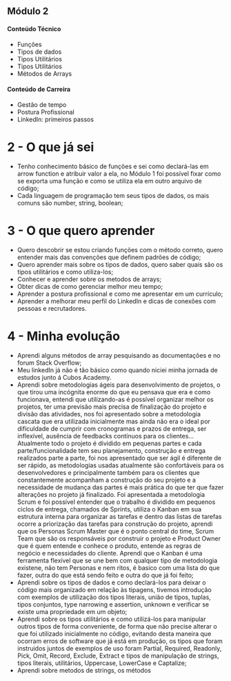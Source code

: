 ## Módulo 2

#### Conteúdo Técnico

- Funções
- Tipos de dados
- Tipos Utilitários
- Tipos Utilitários
- Métodos de Arrays

#### Conteúdo de Carreira

- Gestão de tempo
- Postura Profissional
- LinkedIn: primeiros passos

# 2 - O que já sei

- Tenho conhecimento básico de funções e sei como declará-las em arrow function e atribuir valor a ela, no Módulo 1 foi possível fixar como se exporta uma função e como se utiliza ela em outro arquivo de código;
- Cada linguagem de programação tem seus tipos de dados, os mais comuns são number, string, boolean;


# 3 - O que quero aprender

- Quero descobrir se estou criando funções com o método correto, quero entender mais das convenções que definem padrões de código;
- Quero aprender mais sobre os tipos de dados, quero saber quais são os tipos utilitários e como utiliza-los;
- Conhecer e aprender sobre os metodos de arrays;
- Obter dicas de como gerenciar melhor meu tempo;
- Aprender a postura profissional e como me apresentar em um currículo;
- Aprender a melhorar meu perfil do LinkedIn e dicas de conexões com pessoas e recrutadores.

# 4 - Minha evolução
- Aprendi alguns métodos de array pesquisando as documentações e no forum Stack Overflow;
- Meu linkedIn já não é tão básico como quando niciei minha jornada de estudos junto á Cubos Academy.
- Aprendi sobre metodologias ágeis para desenvolvimento de projetos, o que tirou uma incógnita enorme do que eu pensava que era e como funcionava, entendi que utilizando-as é possível organizar melhor os projetos, ter uma previsão mais precisa de finalização do projeto e divisão das atividades, nos foi apresentado sobre a metodologia cascata que era utilizada inicialmente mas ainda não era o ideal por dificuldade de cumprir com cronogramas e prazos de entrega, ser inflexível, ausência de feedbacks contínuos para os clientes...
Atualmente todo o projeto é dividido em pequenas partes e cada parte/funcionalidade tem seu planejamento, construção e entrega realizados parte a parte, foi nos apresentado que ser ágil é diferente de ser rápido, as metodologias usadas atualmente são confortáveis para os desenvolvedores e principalmente também para os clientes que constantemente acompanham a construção do seu projeto e a necessidade de mudança das partes é mais prática do que ter que fazer alterações no projeto já finalizado.
Foi apresentada a metodologia Scrum e foi possível entender que o trabalho é dividido em pequenos ciclos de entrega, chamados de Sprints, utiliza o Kanban em sua estrutura interna para organizar as tarefas e dentro das listas de tarefas ocorre a priorização das tarefas para construção do projeto, aprendi que os Personas Scrum Master que é o ponto central do time, Scrum Team que são os responsáveis por construir o projeto e Product Owner que é quem entende e conhece o produto, entende as regras de negócio e necessidades do cliente.
Aprendi que o Kanban é uma ferramenta flexível que se une bem com qualquer tipo de metodologia existene, não tem Personas e nem ritos, é basico com uma lista do que fazer, outra do que está sendo feito e outra do que já foi feito;
- Aprendi sobre os tipos de dados e como declará-los para deixar o código mais organizado em relação às tipagens, tivemos introdução com exemplos de utilização dos tipos literais, união de tipos, tuplas, tipos conjuntos, type narrowing e assertion, unknown e verificar se existe uma propriedade em um objeto;
- Aprendi sobre os tipos utilitários e como utilizá-los para manipular outros tipos de forma conveniente, de forma que não precise alterar o que foi utilizado inicialmente no código, evitando desta maneira que ocorram erros de software que já está em produção, os tipos que foram instruidos juntos de exemplos de uso foram Partial, Required, Readonly, Pick, Omit, Record, Exclude, Extract e tipos de manipulação de strings, tipos literais, utilitários, Uppercase, LowerCase e Captalize;
- Aprendi sobre metodos de strings, os métodos 
